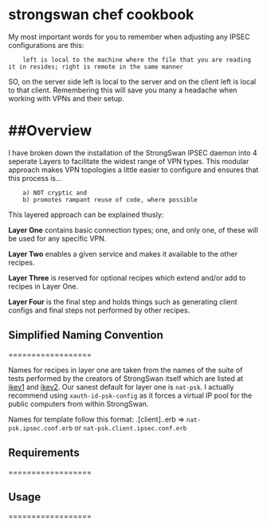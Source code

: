 # strongswan chef cookbook

My most important words for you to remember when adjusting any IPSEC configurations are this:

		left is local to the machine where the file that you are reading it in resides; right is remote in the same manner

SO, on the server side left is local to the server and on the client left is local to that client. Remembering this will save you many a headache when working with VPNs and their setup.

##Overview
=================

I have broken down the installation of the StrongSwan IPSEC daemon into 4 seperate Layers to facilitate the widest range of VPN types. This modular approach makes VPN topologies a little easier to configure and ensures that this process is...

		a) NOT cryptic and 
		b) promotes rampant reuse of code, where possible

This layered approach can be explained thusly:

**Layer One** contains basic connection types; one, and only one, of these will be used for any specific VPN.

**Layer Two** enables a given service and makes it available to the other recipes.

**Layer Three** is reserved for optional recipes which extend and/or add to recipes in Layer One.

**Layer Four** is the final step and holds things such as generating client configs and final steps not performed by other recipes.

## Simplified Naming Convention 
==================

Names for recipes in layer one are taken from the names of the suite of tests performed by the creators of StrongSwan itself which are listed at [ikev1](http://www.strongswan.org/uml/testresults/ikev1/) and [ikev2](http://www.strongswan.org/uml/testresults5/ikev2/). Our sanest default for layer one is `nat-psk`. I actually recommend using `xauth-id-psk-config` as it forces a virtual IP pool for the public computers from within StrongSwan.

Names for template follow this format: 
	<recipename>.[client].<filename>.erb => `nat-psk.ipsec.conf.erb` or
											`nat-psk.client.ipsec.conf.erb` 
	

## Requirements
==================

## Usage
==================


